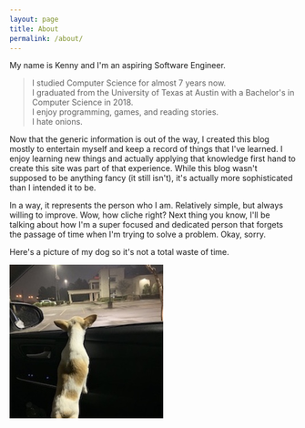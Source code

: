 ```yaml
---
layout: page
title: About
permalink: /about/
---
```


My name is Kenny and I'm an aspiring Software Engineer. 

> I studied Computer Science for almost 7 years now. <br/>
> I graduated from the University of Texas at Austin with a Bachelor's in Computer Science in 2018. <br/>
> I enjoy programming, games, and reading stories. <br/>
> I hate onions.

Now that the generic information is out of the way, I created this blog mostly to entertain myself and keep a record of things that I've learned.
I enjoy learning new things and actually applying that knowledge first hand to create this site was part of that experience.
While this blog wasn't supposed to be anything fancy (it still isn't), it's actually more sophisticated than I intended it to be.

In a way, it represents the person who I am.
Relatively simple, but always willing to improve.
Wow, how cliche right?
Next thing you know, I'll be talking about how I'm a super focused and dedicated person that forgets the passage of time when I'm trying to solve a problem.
Okay, sorry.

Here's a picture of my dog so it's not a total waste of time.

![Picture of Maple](/assets/images/maplecar1.jpeg "Here's a picture of my dog")